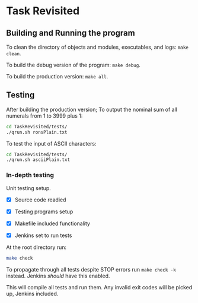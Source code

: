 # Task Revisited

## Building and Running the program

To clean the directory of objects and modules, executables, and logs: `make clean`.

To build the debug version of the program: `make debug`.

To build the production version: `make all`.

## Testing

After building the production version;
To output the nominal sum of all numerals from 1 to 3999 plus 1:

```bash
cd TaskRevisited/tests/
./qrun.sh ronsPlain.txt
```

To test the input of ASCII characters:

```bash
cd TaskRevisited/tests/
./qrun.sh asciiPlain.txt
```

### In-depth testing

Unit testing setup.

- [x] Source code readied

- [x] Testing programs setup

- [x] Makefile included functionality

- [x] Jenkins set to run tests

At the root directory run:

```bash
make check
```

To propagate through all tests despite STOP errors run `make check -k` instead. Jenkins *should* have this enabled.

This will compile all tests and run them. Any invalid exit codes will be picked up, Jenkins included.